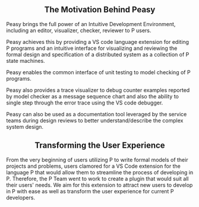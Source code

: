 <style>
  .md-typeset h1,
  .md-content__button {
    display: none;
  }
  
</style>

<div align="center">
  <h2>The Motivation Behind Peasy</h2>
</div>

Peasy brings the full power of an Intuitive Development Environment, including an editor, visualizer, checker, reviewer to P users.

Peasy achieves this by providing a VS code language extension for editing P programs and an intuitive interface for visualizing and reviewing the formal design and specification of a distributed system as a collection of P state machines.

Peasy enables the common interface of unit testing to model checking of P programs.

Peasy also provides a trace visualizer to debug counter examples reported by model checker as a message sequence chart and also the ability to single step through the error trace using the VS code debugger.

Peasy can also be used as a documentation tool leveraged by the service teams during design reviews to better understand/describe the complex system design.

<div align="center">
  <h2>Transforming the User Experience</h2>
</div>

From the very beginning of users utilizing P to write formal models of their projects and problems, users clamored for a VS Code extension for the language P that would allow them to streamline the process of developing in P. Therefore, the P Team went to work to create a plugin that would suit all their users' needs. We aim for this extension to attract new users to develop in P with ease as well as transform the user experience for current P developers.
